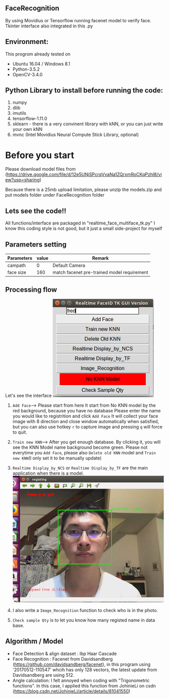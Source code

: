 ## FaceRecognition

By using Movidius or Tensorflow running facenet model to verify face.
Tkinter interface also integrated in this .py

## Environment:
This progrom already tested on 
* Ubuntu 16.04 / Windows 8.1
* Python-3.5.2
* OpenCV-3.4.0
## Python Library to install before running the code:
1. numpy
2. dlib
3. imutils
4. tensorflow-1.11.0
5. sklearn - there is a very convinent library with kNN, or you can just write your own kNN
5. mvnc (Intel Movidius Neural Compute Stick Library, optional)

# Before you start 
Please download model files from (https://drive.google.com/file/d/12e5UNjSPcrqVvaNa1ZQrxmRoCKqPzhl8/view?usp=sharing)

Because there is a 25mb upload limitation, please unzip the models.zip and put models folder under FaceRecognition folder

## Lets see the code!!
All functions/interface are packaged in "realtime_face_multiface_tk.py"
I know this coding style is not good, but it just a small side-project for myself

## Parameters setting
|Parameters     | value  |   Remark  |
|---------------|--------|-----------|
|campath        | 0 | Default Camera|
|face size      | 160 | match facenet pre-trained model requirement |

## Processing flow

Let's see the interface
![interface_pic](https://github.com/Fredchiu/FaceRecognition/blob/master/ui_cap.png)
1. `Add Face`--> Please start from here
   It start from No KNN model by the red background, because you have no database
   Please enter the name you would like to registrition and click `Add Face`
   It will collect your face image with 8 direction and close window automatically when satisfied, but you can also use hotkey
   `r` to capture image and pressing `q` will force to quit.
   
2. `Train new KNN`--> After you get enough database.
   By clicking it, you will see the KNN Model name background become green.
   Please not everytime you `Add Face`, please also `Delete old KNN` model and `Train new KNN`(I only set it to be manually
   update)

3. `Realtime Display_by_NCS` or `Realtime Display_by_TF` are the main application when there is a model.
![realtime_running_pic](https://github.com/Fredchiu/FaceRecognition/blob/master/realtime_display.png)

4. I also write a `Image_Recognition` function to check who is in the photo.
5. `Check sample Qty` is to let you know how many registed name in data base.


## Algorithm / Model 
* Face Detection & align dataset : lbp Haar Cascade 
* Face Recognition : Facenet from Davidsandberg (https://github.com/davidsandberg/facenet), in this program using '20170512-110547' whcih has only 128 vectors, the latest update from Davidsandberg are using 512.
* Angle calculation: I felt annoyed when coding with "Trigonometric functions". 
  In this case, I applied this function from JohinieLi on csdn (https://blog.csdn.net/JohinieLi/article/details/81041550) 

